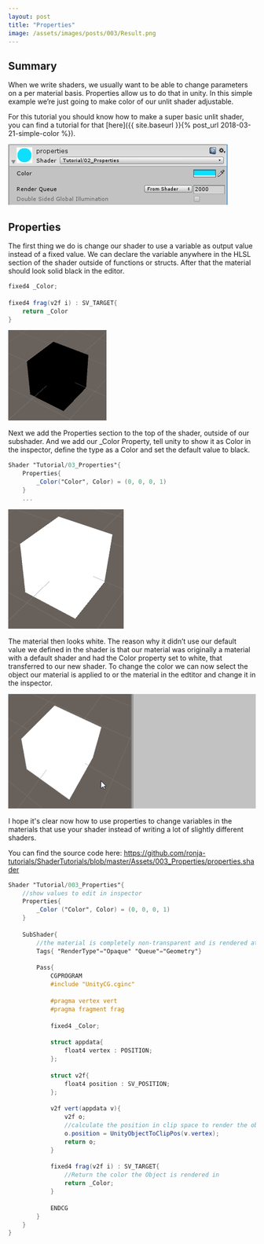 ```yaml
---
layout: post
title: "Properties"
image: /assets/images/posts/003/Result.png
---
```

## Summary
When we write shaders, we usually want to be able to change parameters on a per material basis. Properties allow us to do that in unity. In this simple example we’re just going to make color of our unlit shader adjustable.

For this tutorial you should know how to make a super basic unlit shader, you can find a tutorial for that [here]({{ site.baseurl }}{% post_url 2018-03-21-simple-color %}).

![](/assets/images/posts/003/Result.png)

## Properties
The first thing we do is change our shader to use a variable as output value instead of a fixed value. We can declare the variable anywhere in the HLSL section of the shader outside of functions or structs. After that the material should look solid black in the editor.
```glsl
fixed4 _Color;

fixed4 frag(v2f i) : SV_TARGET{
    return _Color
}
```

![](/assets/images/posts/003/Black.png)

Next we add the Properties section to the top of the shader, outside of our subshader. And we add our _Color Property, tell unity to show it as Color in the inspector, define the type as a Color and set the default value to black.
```glsl
Shader "Tutorial/03_Properties"{
    Properties{
        _Color("Color", Color) = (0, 0, 0, 1)
    }
    ...
```

![](/assets/images/posts/003/White.png)

The material then looks white. The reason why it didn’t use our default value we defined in the shader is that our material was originally a material with a default shader and had the Color property set to white, that transferred to our new shader. To change the color we can now select the object our material is applied to or the material in the edtitor and change it in the inspector.

![](/assets/images/posts/003/Apply.gif)

I hope it's clear now how to use properties to change variables in the materials that use your shader instead of writing a lot of slightly different shaders.

You can find the source code here: <https://github.com/ronja-tutorials/ShaderTutorials/blob/master/Assets/003_Properties/properties.shader>

```glsl
Shader "Tutorial/003_Properties"{
	//show values to edit in inspector
	Properties{
		_Color ("Color", Color) = (0, 0, 0, 1)
	}

	SubShader{
		//the material is completely non-transparent and is rendered at the same time as the other opaque geometry
		Tags{ "RenderType"="Opaque" "Queue"="Geometry"}

		Pass{
			CGPROGRAM
			#include "UnityCG.cginc"

			#pragma vertex vert
			#pragma fragment frag

			fixed4 _Color;

			struct appdata{
				float4 vertex : POSITION;
			};

			struct v2f{
				float4 position : SV_POSITION;
			};

			v2f vert(appdata v){
				v2f o;
				//calculate the position in clip space to render the object
				o.position = UnityObjectToClipPos(v.vertex);
				return o;
			}

			fixed4 frag(v2f i) : SV_TARGET{
				//Return the color the Object is rendered in
				return _Color;
			}

			ENDCG
		}
	}
}
```